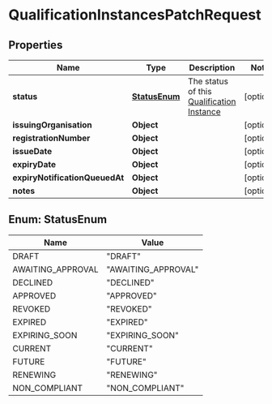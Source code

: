 

# QualificationInstancesPatchRequest


## Properties

| Name | Type | Description | Notes |
|------------ | ------------- | ------------- | -------------|
|**status** | [**StatusEnum**](#StatusEnum) | The status of this [Qualification Instance](https://developers.intellihr.io/docs/v1/) |  [optional] |
|**issuingOrganisation** | **Object** |  |  [optional] |
|**registrationNumber** | **Object** |  |  [optional] |
|**issueDate** | **Object** |  |  [optional] |
|**expiryDate** | **Object** |  |  [optional] |
|**expiryNotificationQueuedAt** | **Object** |  |  [optional] |
|**notes** | **Object** |  |  [optional] |



## Enum: StatusEnum

| Name | Value |
|---- | -----|
| DRAFT | &quot;DRAFT&quot; |
| AWAITING_APPROVAL | &quot;AWAITING_APPROVAL&quot; |
| DECLINED | &quot;DECLINED&quot; |
| APPROVED | &quot;APPROVED&quot; |
| REVOKED | &quot;REVOKED&quot; |
| EXPIRED | &quot;EXPIRED&quot; |
| EXPIRING_SOON | &quot;EXPIRING_SOON&quot; |
| CURRENT | &quot;CURRENT&quot; |
| FUTURE | &quot;FUTURE&quot; |
| RENEWING | &quot;RENEWING&quot; |
| NON_COMPLIANT | &quot;NON_COMPLIANT&quot; |



